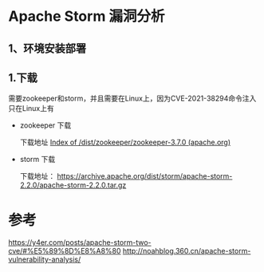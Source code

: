 # Apache Storm 漏洞分析

##  1、环境安装部署

##  1.下载

需要zookeeper和storm，并且需要在Linux上，因为CVE-2021-38294命令注入只在Linux上有

- zookeeper 下载

  下载地址 [Index of /dist/zookeeper/zookeeper-3.7.0 (apache.org)](http://archive.apache.org/dist/zookeeper/zookeeper-3.7.0/)

- storm 下载

  下载地址： https://archive.apache.org/dist/storm/apache-storm-2.2.0/apache-storm-2.2.0.tar.gz

  







# 参考

https://y4er.com/posts/apache-storm-two-cve/#%E5%89%8D%E8%A8%80
http://noahblog.360.cn/apache-storm-vulnerability-analysis/